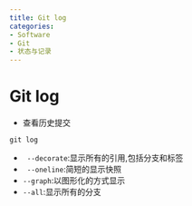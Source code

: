 ```yaml
---
title: Git log
categories:
- Software
- Git
- 状态与记录
---
```

# Git log

- 查看历史提交

 ```shell
 git log
 ```

- ` --decorate`:显示所有的引用,包括分支和标签
- ` --oneline`:简短的显示快照
- `--graph`:以图形化的方式显示
- `--all`:显示所有的分支
